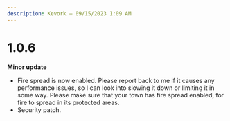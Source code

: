 ```yaml
---
description: Kevork — 09/15/2023 1:09 AM
---
```


# 1.0.6

**Minor update**

* Fire spread is now enabled. Please report back to me if it causes any performance issues, so I can look into slowing it down or limiting it in some way. Please make sure that your town has fire spread enabled, for fire to spread in its protected areas.
* Security patch.
